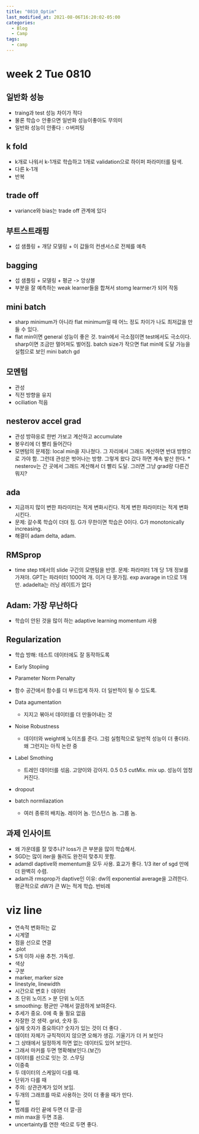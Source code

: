 ```yaml
---
title: "0810_Optim"
last_modified_at: 2021-08-06T16:20:02-05:00
categories:
  - Blog
  - Camp
tags:
  - camp
---
```

# week 2 Tue 0810

## 일반화 성능
* traing과 test 성능 차이가 적다
* 물론 학습ㅇ 안좋으면 일반화 성능이좋아도 무의미
* 일반화 성능이 안좋다 : ㅇ버피팅

## k fold
* k개로 나워서 k-1개로 학습하고 1개로 validation으로 하이퍼 파라미터를 탐색.
* 다른 k-1개
* 반복

## trade off
* variance와 bias는 trade off 관계에 있다

## 부트스트래핑
* 섭 샘플링 + 개당 모델링 + 이 값들의 컨센서스로 전체를 예측


## bagging
* 섭 샘플링 + 모델링 + 평균 -> 앙상블
* 부분을 잘 예측하는 weak learner들을 합쳐서 stomg learmer가 되어 작동
 

## mini batch
* sharp minimum가 아니라 flat minimum일 때 어느 정도 차이가 나도 최저값을 만들 수 있다. 
* flat min이면 general 성능이 좋은 것. train에서 극소점이면 test에서도 극소이다. sharp이면 조금만 멀어져도 벌어짐. batch size가 작으면 flat min에 도달 가능을 실험으로 보인 mini batch gd

## 모멘텀
* 관성
* 직전 방향을 유지
* ociliation 적음

## nesterov accel grad
* 관성 방햐응로 한번 가보고 계산하고 accumulate
* 봉우리에 더 빨리 들어간다
* 모멘텀의 문제점: local min을 지나쳤다. 그 자리에서 그래드 계산하면 반대 방향으로 가야 함. 그런데 관성은 벗어나는 방향. 그렇게 왔다 갔다 하면 계속 발산 한다. * nesterov는 간 곳에서 그래드 계산해서 더 빨리 도달. 그러면 그냥 grad랑 다른건 뭐지?

## ada 
* 지금까지 많이 변한 파라미터는 적게 변화시킨다. 적게  변한 파라미터는 적게 변화시킨다. 
* 문제: 갈수록 학습이 더뎌 짐. G가 무한이면 학습은 0이다. G가 monotonically increasing. 
* 해결이 adam delta, adam. 

## RMSprop
  * time step t에서의 slide 구간의 모멘텀을 반영. 문제: 파라미터 1개 당 1개 정보를 가져야. GPT는 파라미터 1000억 개. 이거 다 못가짐. exp avarage in t으로 1개만. adadelta는 러닝 레이트가 없다

## Adam: 가장 무난하다
* 학습이 안된 것을 많이 하는 adaptive learning momentum 사용


## Regularization

* 학습 방해: 테스트 데이터에도 잘 동작하도록
* Early Stopiing
* Parameter Norm Penalty
* 함수 공간에서 함수를 더 부드럽게 하자. 더 일반적이 될 수 있도록.
* Data agumentation
  * 지지고 볶아서 데이터를 더 만들어내는 것

* Noise Robustness
  * 데이터와 weight에 노이즈를 준다. 그럼 실험적으로 일반적 성능이 더 좋더라. 왜 그런지는 아직 논란 중

* Label Smothing
  * 트레인 데이터를 섞음. 고양이와 강아지. 0.5 0.5 cutMix. mix up. 성능이 엄청 커진다. 
* dropout

* batch normliazation
  * 여러 종류의 배치놈. 레이어 놈. 인스턴스 놈. 그룹 놈.

## 과제 인사이트
* 왜 가운데를 잘 맞추나? loss가 큰 부분을 많이 학습해서. 
* SGD는 많이 iter을 돌려도 완전히 맞추지 못함. 
* adamdl daptive와 mementum을 모두 사용. 효교가 좋다. 1/3 iter of sgd 만에 더 완벽히 수렴. 
* adam과 rmsprop가 daptive인 이유: dw의 exponential average을 고려한다. 평균적으로 dW가 큰 W는 적게 학습. 반비례


# viz line
* 연속적 변화하는 값
* 시계열
* 점을 선으로 연결
* .plot
* 5개 이하 사용 추천. 가독성.
* 색상
* 구분
* marker, marker size
* linestyle, linewidth
* 시간으로 변호ㅏ 데이터
* 초 단위 노이즈 > 분 단위 노이즈
* smoothing: 평균만 구해서 깔끔하게 보여준다. 
* 추세가 중요. 0에 축 둘 필요 없음
* 자잘한 것 생략. grid, 숫자 등.
* 실제 숫자가 중요하다? 숫자가 있는 것이 더 좋다 . 
* 데이터 자체가 규칙적이지 않으면 오해가 생김. 기울기가 더 커 보인다
* 그 상태에서 일정하게 하면 없는 데이터도 있어 보인다.
* 그래서 마커를 두면 명확해보인다.(보간)
* 데이터를 선으로 잇는 것. 스무딩
* 이중축
* 두 데이터의 스케일이 다를 때.
* 단위가 다를 때
* 주의: 상관관계가 있어 보임. 
* 두개의 그래프를 따로 사용하는 것이 더 좋을 때가 만다. 
* 팁
* 범례를 라인 끝에 두면 더 깔-끔
* min max을 두면 조음.
* uncertainty를 연한 색으로 두면 좋다.
